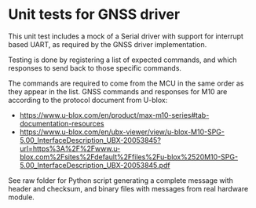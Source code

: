 # Unit tests for GNSS driver
This unit test includes a mock of a Serial driver with support for interrupt based UART, as required by the GNSS driver implementation.

Testing is done by registering a list of expected commands, and which responses to send back to those specific commands. 

The commands are required to come from the MCU in the same order as they appear in the list. 
GNSS commands and responses for M10 are according to the protocol document from U-blox:
- https://www.u-blox.com/en/product/max-m10-series#tab-documentation-resources
- https://www.u-blox.com/en/ubx-viewer/view/u-blox-M10-SPG-5.00_InterfaceDescription_UBX-20053845?url=https%3A%2F%2Fwww.u-blox.com%2Fsites%2Fdefault%2Ffiles%2Fu-blox%2520M10-SPG-5.00_InterfaceDescription_UBX-20053845.pdf


See raw folder for Python script generating a complete message with header and checksum, and binary files with messages from real hardware module. 